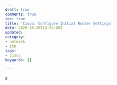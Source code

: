 ```yaml
---
draft: true
comments: true
toc: true
title: 'Cisco: Configure Initial Router Settings'
date: 2020-10-25T12:52:00Z
updated: 
category:
- network
- itn
tags:
- cisco
keywords: []

---
```

s